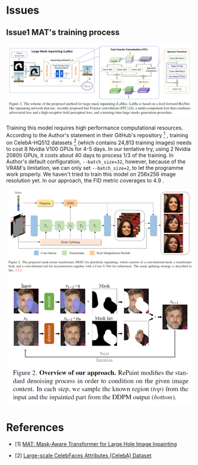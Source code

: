 # Issues

## Issue1 MAT's training process

<div align="center"><img src="https://raw.githubusercontent.com/ZenoNing/Zeno_Deep_Learning_Notes/main/2024/Architecture_LaMa.png"></div>

Training this model  requires high performance computational resources. According to the Author's statement in their GitHub's repository [<sup>1</sup>](#refer-anchor-1) , training on CelebA-HQ512 datasets [<sup>2</sup>](#refer-anchor-2) (which contains 24,813 training images) needs to cost 8 Nvidia V100 GPUs for 4-5 days. In our tentative try, using 2 Nvidia 2080ti GPUs, it costs about 40 days to process 1/3 of the training. In Author's default configuration, `--batch_size=32`, however, because of the VRAM's limitation, we can only set `--batch_size=2`, to let the programme work properly. We haven't tried to train this model on 256x256 image resolution yet. In our approach, the FID metric coverages to 4.9 .

<div align="center"><img src="https://raw.githubusercontent.com/ZenoNing/Zeno_Deep_Learning_Notes/main/2024/Architecture_MAT.png"></div>

<div align="center"><img src="https://raw.githubusercontent.com/ZenoNing/Zeno_Deep_Learning_Notes/main/2024/Architecture_RePaint.png"></div>


# References

<div id="refer-anchor-1"></div>

- [1] [MAT: Mask-Aware Transformer for Large Hole Image Inpainting](https://github.com/fenglinglwb/MAT/issues/23)

<div id="refer-anchor-1"></div>

- [2] [Large-scale CelebFaces Attributes (CelebA) Dataset]([https://github.com/fenglinglwb/MAT/issues/23](https://mmlab.ie.cuhk.edu.hk/projects/CelebA.html)https://mmlab.ie.cuhk.edu.hk/projects/CelebA.html)
